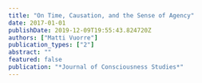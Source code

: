 ```yaml
---
title: "On Time, Causation, and the Sense of Agency"
date: 2017-01-01
publishDate: 2019-12-09T19:55:43.824720Z
authors: ["Matti Vuorre"]
publication_types: ["2"]
abstract: ""
featured: false
publication: "*Journal of Consciousness Studies*"
---
```


